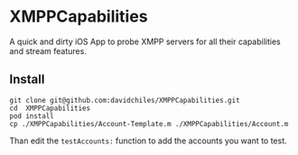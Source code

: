 XMPPCapabilities
================

A quick and dirty iOS App to probe XMPP servers for all their capabilities and stream features.

## Install

```
git clone git@github.com:davidchiles/XMPPCapabilities.git
cd  XMPPCapabilities
pod install
cp ./XMPPCapabilities/Account-Template.m ./XMPPCapabilities/Account.m
```
Than edit the `testAccounts:` function to add the accounts you want to test.